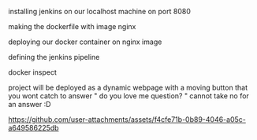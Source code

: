 installing jenkins on our localhost machine on port 8080

making the dockerfile with image nginx

deploying our docker container on nginx image

defining the jenkins  pipeline 

docker inspect <container id>

project will be deployed as a dynamic webpage with a moving button that you wont catch to answer " do you love me question? "
cannot take no for an answer :D

https://github.com/user-attachments/assets/f4cfe71b-0b89-4046-a05c-a649586225db



